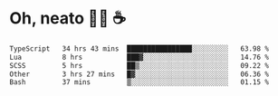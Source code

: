 # Oh, neato 🧑‍💻 ☕

<!--START_SECTION:waka-->

```txt
TypeScript   34 hrs 43 mins  ████████████████░░░░░░░░░   63.98 %
Lua          8 hrs           ███▓░░░░░░░░░░░░░░░░░░░░░   14.76 %
SCSS         5 hrs           ██▒░░░░░░░░░░░░░░░░░░░░░░   09.22 %
Other        3 hrs 27 mins   █▓░░░░░░░░░░░░░░░░░░░░░░░   06.36 %
Bash         37 mins         ▒░░░░░░░░░░░░░░░░░░░░░░░░   01.15 %
```

<!--END_SECTION:waka-->
